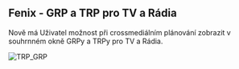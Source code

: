 ﻿---
categories: [fenix]
layout: fenix
---
## Fenix - GRP a TRP pro TV a Rádia

Nově má Uživatel možnost při crossmediálním plánování zobrazit v souhrnném okně GRPy a TRPy pro TV a Rádia.

![TRP_GRP]({{site.url}}/data/TRP_GRP.jpg "TRP_GRP")

